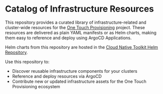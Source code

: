 # Catalog of Infrastructure Resources

This repository provides a curated library of infrastructure-related and cluster-wide resources for the [One Touch Provisioning](https://github.com/one-touch-provisioning/otp-gitops) project. These resources are delivered as plain YAML manifests or as Helm charts, making them easy to reference and deploy using ArgoCD Applications.

Helm charts from this repository are hosted in the [Cloud Native Toolkit Helm Repository](https://github.com/cloud-native-toolkit/toolkit-charts).

Use this repository to:
- Discover reusable infrastructure components for your clusters
- Reference and deploy resources via ArgoCD
- Contribute new or updated infrastructure assets for the One Touch Provisioning ecosystem


